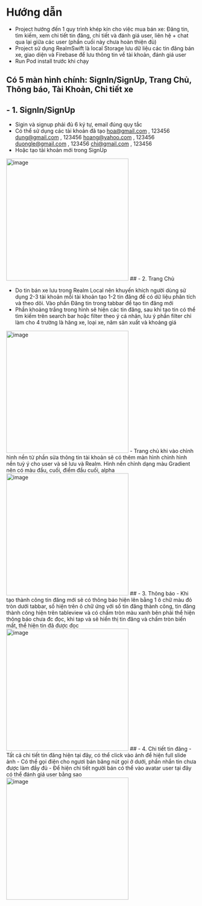 
# Hướng dẫn
- Project hướng đến 1 quy trình khép kín cho việc mua bán xe: Đăng tin, tìm kiếm, xem chi tiết tin đăng, chi tiết và đánh giá user, liên hệ + chat qua lại giữa các user (phần cuối này chưa hoàn thiện đủ)
- Project sử dụng RealmSwift là local Storage lưu dữ liệu các tin đăng bán xe, giao diện và Firebase để lưu thông tin về tài khoản, đánh giá user
- Run Pod install trước khi chạy
## Có 5 màn hình chính: SignIn/SignUp, Trang Chủ, Thông báo, Tài Khoản, Chi tiết xe
## - 1. SignIn/SignUp

- Sigin và signup phải đủ 6 ký tự, email đúng quy tắc
- Có thể sử dụng các tài khoản đã tạo
hoa@gmail.com , 123456
dung@gmail.com , 123456
hoang@yahoo.com , 123456
duongle@gmail.com , 123456
chi@gmail.com , 123456
- Hoặc tạo tài khoản mới trong SignUp
<img width="324" alt="image" src="https://user-images.githubusercontent.com/84574760/136497716-12ee16a3-0f17-4c3e-b1f4-4ad54035a586.png">
## - 2. Trang Chủ

- Do tin bán xe lưu trong Realm Local nên khuyến khích người dùng sử dụng 2-3 tài khoản mỗi tài khoản tạo 1-2 tin đăng để có dữ liệu phân tích và theo dõi. Vào phần Đăng tin trong tabbar để tạo tin đăng mới 
- Phần khoảng trắng trong hình sẽ hiện các tin đăng, sau khi tạo tin có thể tìm kiếm trên search bar hoặc filter theo ý cá nhân, lưu ý phần filter chỉ làm cho 4 trường là hãng xe, loại xe, năm sản xuất và khoảng giá
<img width="324" alt="image" src="https://user-images.githubusercontent.com/84574760/136497197-d8e30ea8-ca52-4f82-9593-e2b708fe768d.png">
- Trang chủ khi vào chỉnh hình nền từ phần sửa thông tin tài khoản sẽ có thêm màn hình chỉnh hình nền tuỳ ý cho user và sẽ lưu và Realm. Hình nền chỉnh dạng màu Gradient nên có màu đầu, cuối, điểm đầu cuối, alpha
<img width="324" alt="image" src="https://user-images.githubusercontent.com/84574760/136498485-6e2417cf-472a-4694-9811-ef2688c90d29.png">
## - 3. Thông báo
- Khi tạo thành công tin đăng mới sẽ có thông báo hiện lên bằng 1 ô chữ màu đỏ tròn dưới tabbar, số hiện trên ô chữ ứng với số tin đăng thành công, tin đăng thành công hiện trên tableview và có chấm tròn màu xanh bên phải thể hiện thông báo chưa đc đọc, khi tap và sẽ hiển thị tin đăng và chấm tròn biến mất, thể hiện tin đã được đọc
<img width="324" alt="image" src="https://user-images.githubusercontent.com/84574760/136498988-f5b5ab7d-8b86-4179-b363-16040abe7336.png">
## - 4. Chi tiết tin đăng
- Tất cả chi tiết tin đăng hiện tại đây, có thể click vào ảnh để hiện full slide ảnh
- Có thể gọi điện cho ngươi bán băng nút gọi ở dưới, phần nhắn tin chưa được làm đầy đủ
- Để hiện chi tiết người bán có thể vào avatar user tại đây có thể đánh giá user bằng sao

<img width="324" alt="image" src="https://user-images.githubusercontent.com/84574760/136499362-8e573dde-c6b0-43fb-9032-01c2ce63ba19.png">
